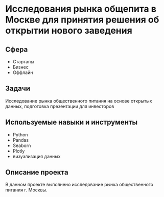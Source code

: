 # Исследования рынка общепита в Москве для принятия решения об открытии нового заведения

## Сфера
* Стартапы
* Бизнес
* Оффлайн

## Задачи
Исследование рынка общественного питания на основе открытых данных, подготовка презентации для инвесторов

## Используемые навыки и инструменты
* Python
* Pandas
* Seaborn
* Plotly
* визуализация данных

## Описание проекта
В данном проекте выполнено исследование рынка общественного питания г. Москвы.


